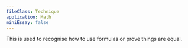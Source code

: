 ```yaml
---
fileClass: Technique
application: Math
miniEssay: false
---
```

This is used to recognise how to use formulas or prove things are equal.